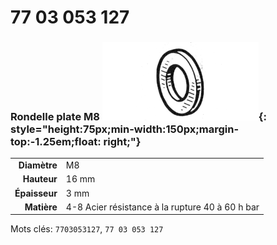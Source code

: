 # 77 03 053 127

### Rondelle plate M8 ![](../assets/images/parts/washer.png){: style="height:75px;min-width:150px;margin-top:-1.25em;float: right;"}

|   |   |
|---:|---|
**Diamètre** | M8
**Hauteur** |16 mm
**Épaisseur** |3 mm
**Matière** | 4-8 Acier résistance à la rupture 40 à 60 h bar

Mots clés: `7703053127`, `77 03 053 127`
